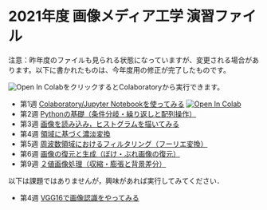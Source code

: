 # 2021年度 画像メディア工学 演習ファイル

注意：昨年度のファイルも見られる状態になっていますが、変更される場合があります。以下に書かれたものは、今年度用の修正が完了したものです。

![Open In Colab](https://colab.research.google.com/assets/colab-badge.svg)をクリックするとColaboratoryから実行できます。
- 第1週 [Colaboratory/Jupyter Notebookを使ってみる](https://https://github.com/yamazoe/ImageMediaProcessing/blob/main/week01.ipynb) [![Open In Colab](https://colab.research.google.com/assets/colab-badge.svg)](https://colab.research.google.com/github/yamazoe/ImageMediaProcessing/blob/main/week01.ipynb)
- 第2週 [Pythonの基礎（条件分岐・繰り返しと配列操作）](https://colab.research.google.com/github/yamazoe/ImageMediaProcessing/blob/main/week02.ipynb)
- 第3週 [画像を読み込み，ヒストグラムを描いてみる](https://colab.research.google.com/github/yamazoe/ImageMediaProcessing/blob/main/week03.ipynb)
- 第4週 [領域に基づく濃淡変換](https://colab.research.google.com/github/yamazoe/ImageMediaProcessing/blob/main/week04.ipynb)
- 第5週 [周波数領域におけるフィルタリング（フーリエ変換）](https://colab.research.google.com/github/yamazoe/ImageMediaProcessing/blob/main/week05.ipynb)
- 第6週 [画像の復元と生成（ぼけ・ぶれ画像の復元）](https://colab.research.google.com/github/yamazoe/ImageMediaProcessing/blob/main/week06.ipynb)
- 第9週 [２値画像処理（収縮・膨張と背景差分）](https://colab.research.google.com/github/yamazoe/ImageMediaProcessing/blob/main/week09.ipynb)

以下は課題ではありませんが，興味があれば実行してみてください．
- 第4週 [VGG16で画像認識をやってみる](https://colab.research.google.com/github/yamazoe/ImageMediaProcessing/blob/main/week04_2.ipynb)
